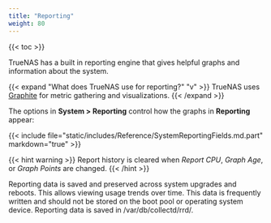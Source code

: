 ```yaml
---
title: "Reporting"
weight: 80
---
```


{{< toc >}}

TrueNAS has a built in reporting engine that gives helpful graphs and information about the system.

{{< expand "What does TrueNAS use for reporting?" "v" >}}
TrueNAS uses [Graphite](https://graphiteapp.org/ "Graphite Homepage") for metric gathering and visualizations.
{{< /expand >}}

The options in **System > Reporting** control how the graphs in **Reporting** appear:

{{< include file="static/includes/Reference/SystemReportingFields.md.part" markdown="true" >}}

{{< hint warning >}}
Report history is cleared when *Report CPU*, *Graph Age*, or *Graph Points* are changed.
{{< /hint >}}

Reporting data is saved and preserved across system upgrades and reboots.
This allows viewing usage trends over time.
This data is frequently written and should not be stored on the boot pool or operating system device.
Reporting data is saved in <file>/var/db/collectd/rrd/</file>.
